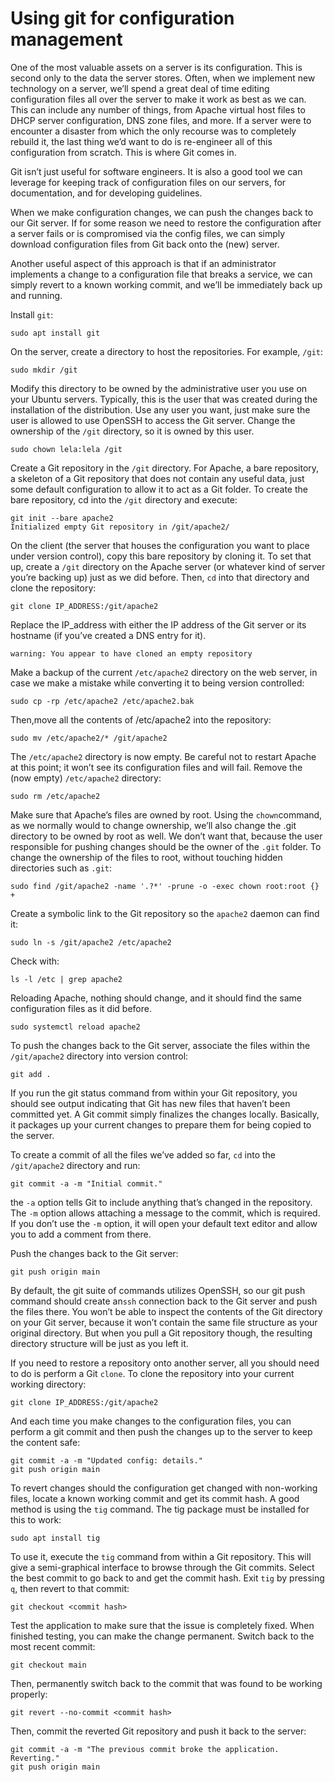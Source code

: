 # Using git for configuration management

One of the most valuable assets on a server is its configuration. This is second only to the data the server stores. Often, when we implement new technology on a server, we’ll spend a great deal of time editing configuration files all over the server to make it work as best as we can. This can include any number of things, from Apache virtual host files to DHCP server configuration, DNS zone files, and more. If a server were to encounter a disaster from which the only recourse was to completely rebuild it, the last thing we’d want to do is re-engineer all of this configuration from scratch. This is where Git comes in.

Git isn’t just useful for software engineers. It is also a good tool we can leverage for keeping track of configuration files on our servers, for documentation, and for developing guidelines.

When we make configuration changes, we can push the changes back to our Git server. If for some reason we need to restore the configuration after a server fails or is compromised via the config files, we can simply download configuration files from Git back onto the (new) server. 

Another useful aspect of this approach is that if an administrator implements a change to a
configuration file that breaks a service, we can simply revert to a known working commit, and we’ll
be immediately back up and running.

Install `git`:

    sudo apt install git

On the server, create a directory to host the repositories. For example, `/git`:

    sudo mkdir /git

Modify this directory to be owned by the administrative user you use on your Ubuntu servers. Typically, this is the user that was created during the installation of the distribution. Use any user you want, just make sure the user is allowed to use OpenSSH to access the Git server. Change the ownership of the `/git` directory, so it is owned by this user.

    sudo chown lela:lela /git

Create a Git repository in the `/git` directory. For Apache, a bare repository, a skeleton of a Git repository that does not contain any useful data, just some default configuration to allow it to act as a Git folder. To create the bare repository, cd into the `/git` directory and execute:

    git init --bare apache2
    Initialized empty Git repository in /git/apache2/

On the client (the server that houses the configuration you want to place under version control), copy this bare repository by cloning it. To set that up, create a `/git` directory on the Apache server (or whatever kind of server you’re backing up) just as we did before. Then, `cd` into that directory and clone the repository:

    git clone IP_ADDRESS:/git/apache2

Replace the IP_address with either the IP address of the Git server or its hostname (if you’ve created a DNS entry for it).

    warning: You appear to have cloned an empty repository

Make a backup of the current `/etc/apache2` directory on the web server, in case we make a mistake while converting it to being version controlled:

    sudo cp -rp /etc/apache2 /etc/apache2.bak

Then,move all the contents of /etc/apache2 into the repository:

    sudo mv /etc/apache2/* /git/apache2

The `/etc/apache2` directory is now empty. Be careful not to restart Apache at this point; it won’t see its configuration files and will fail. Remove the (now empty) `/etc/apache2` directory:

    sudo rm /etc/apache2

Make sure that Apache’s files are owned by root. Using the `chown`command, as we normally would to change ownership, we’ll also change the .git directory to be owned by root as well. We don’t want that, because the user responsible for pushing changes should be the owner of the `.git` folder. To change the ownership of the files to root, without touching hidden directories such as `.git`:

    sudo find /git/apache2 -name '.?*' -prune -o -exec chown root:root {} +

Create a symbolic link to the Git repository so the `apache2` daemon can find it:

    sudo ln -s /git/apache2 /etc/apache2

Check with:

    ls -l /etc | grep apache2

Reloading Apache, nothing should change, and it should find the same configuration files as it did
before.

    sudo systemctl reload apache2

To push the changes back to the Git server, associate the files within the `/git/apache2` directory into version control:

    git add .

If you run the git status command from within your Git repository, you should see output indicating that Git has new files that haven’t been committed yet. A Git commit simply finalizes the changes locally. Basically, it packages up your current changes to prepare them for being copied to the server.

To create a commit of all the files we’ve added so far, `cd` into the `/git/apache2` directory and run:

    git commit -a -m "Initial commit."

the `-a` option tells Git to include anything that’s changed in the repository. The `-m` option allows attaching a message to the commit, which is required. If you don’t use the `-m` option, it will open your default text editor and allow you to add a comment from there.

Push the changes back to the Git server:

    git push origin main

By default, the git suite of commands utilizes OpenSSH, so our git push command should create an`ssh` connection back to the Git server and push the files there. You won’t be able to inspect the contents of the Git directory on your Git server, because it won’t contain the same file structure as your original directory. But when you pull a Git repository though, the resulting directory structure will be just as you left it.

If you need to restore a repository onto another server, all you should need to do is perform a Git `clone`. To clone the repository into your current working directory:

    git clone IP_ADDRESS:/git/apache2

And each time you make changes to the configuration files, you can perform a git commit and then
push the changes up to the server to keep the content safe:

    git commit -a -m "Updated config: details."
    git push origin main

To revert changes should the configuration get changed with non-working files, locate a known working commit and get its commit hash. A good method is using the `tig` command. The tig package must be installed for this to work:

    sudo apt install tig

To use it, execute the `tig` command from within a Git repository. This will give a semi-graphical interface to browse through the Git commits. Select the best commit to go back to and get the commit hash. Exit `tig` by pressing `q`, then revert to that commit:

    git checkout <commit hash>

Test the application to make sure that the issue is completely fixed. When finished testing, you can make the change permanent. Switch back to the most recent commit:

    git checkout main

Then, permanently switch back to the commit that was found to be working properly:

    git revert --no-commit <commit hash>

Then, commit the reverted Git repository and push it back to the server:

    git commit -a -m "The previous commit broke the application. Reverting."
    git push origin main
